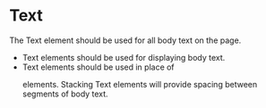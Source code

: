 # Text

The Text element should be used for all body text on the page.

- Text elements should be used for displaying body text.
- Text elements should be used in place of <p> elements. Stacking Text elements will provide spacing between segments of body text.

